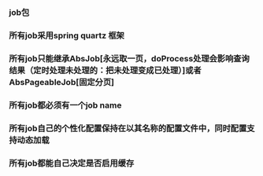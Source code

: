 ### job包

### 所有job采用spring quartz 框架
### 所有job只能继承AbsJob[永远取一页，doProcess处理会影响查询结果（定时处理未处理的：把未处理变成已处理）]或者AbsPageableJob[固定分页]
### 所有job都必须有一个job name
### 所有job自己的个性化配置保持在以其名称的配置文件中，同时配置支持动态加载
### 所有job都能自己决定是否启用缓存